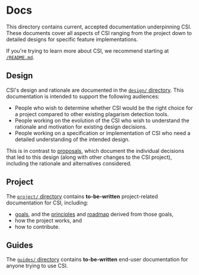 # Docs

This directory contains current, accepted documentation underpinning CSI.
These documents cover all aspects of CSI ranging from the project down to
detailed designs for specific feature implementations.

If you're trying to learn more about CSI, we recommend starting at
[`/README.md`](/README.md).

## Design

CSI's design and rationale are documented in the
[`design/` directory](design/README.md). This documentation is intended to
support the following audiences:

-   People who wish to determine whether CSI would be the right choice for a
    project compared to other existing plagarism detection tools.
-   People working on the evolution of the CSI who wish to
    understand the rationale and motivation for existing design decisions.
-   People working on a specification or implementation of CSI
    who need a detailed understanding of the intended design.

This is in contrast to [proposals](/proposals/README.md), which document the
individual decisions that led to this design (along with other changes to the
CSI project), including the rationale and alternatives considered.

## Project

The [`project/` directory](project/README.md) contains **to-be-written** project-related
documentation for CSI, including:

-   [goals](project/goals.md), and the
    [principles](project/principles/README.md) and [roadmap](project/roadmap.md)
    derived from those goals,
-   how the project works, and
-   how to contribute.

## Guides

The [`guides/` directory](guides/README.md) contains **to-be-written** end-user
documentation for anyone trying to use CSI.
